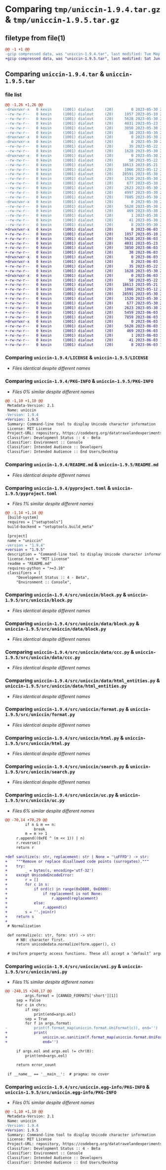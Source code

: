 # Comparing `tmp/uniccin-1.9.4.tar.gz` & `tmp/uniccin-1.9.5.tar.gz`

## filetype from file(1)

```diff
@@ -1 +1 @@
-gzip compressed data, was "uniccin-1.9.4.tar", last modified: Tue May 30 23:32:24 2023, max compression
+gzip compressed data, was "uniccin-1.9.5.tar", last modified: Sat Jun  3 14:05:04 2023, max compression
```

## Comparing `uniccin-1.9.4.tar` & `uniccin-1.9.5.tar`

### file list

```diff
@@ -1,26 +1,26 @@
-drwxrwxr-x   0 kevin     (1001) dialout     (20)        0 2023-05-30 23:32:24.000000 uniccin-1.9.4/
--rw-rw-r--   0 kevin     (1001) dialout     (20)     1057 2023-05-10 23:37:19.000000 uniccin-1.9.4/LICENSE
--rw-rw-r--   0 kevin     (1001) dialout     (20)     5628 2023-05-30 23:32:24.000000 uniccin-1.9.4/PKG-INFO
--rw-rw-r--   0 kevin     (1001) dialout     (20)     4831 2023-05-23 17:22:46.000000 uniccin-1.9.4/README.md
--rw-rw-r--   0 kevin     (1001) dialout     (20)     3850 2023-05-30 23:15:18.000000 uniccin-1.9.4/pyproject.toml
--rw-rw-r--   0 kevin     (1001) dialout     (20)       38 2023-05-30 23:32:24.000000 uniccin-1.9.4/setup.cfg
-drwxrwxr-x   0 kevin     (1001) dialout     (20)        0 2023-05-30 23:32:23.000000 uniccin-1.9.4/src/
-drwxrwxr-x   0 kevin     (1001) dialout     (20)        0 2023-05-30 23:32:23.000000 uniccin-1.9.4/src/uniccin/
--rw-rw-r--   0 kevin     (1001) dialout     (20)       35 2023-05-22 16:32:11.000000 uniccin-1.9.4/src/uniccin/__init__.py
--rw-rw-r--   0 kevin     (1001) dialout     (20)     1628 2023-05-30 23:18:31.000000 uniccin-1.9.4/src/uniccin/block.py
-drwxrwxr-x   0 kevin     (1001) dialout     (20)        0 2023-05-30 23:32:23.000000 uniccin-1.9.4/src/uniccin/data/
--rw-rw-r--   0 kevin     (1001) dialout     (20)       58 2023-05-22 16:32:46.000000 uniccin-1.9.4/src/uniccin/data/__init__.py
--rw-rw-r--   0 kevin     (1001) dialout     (20)    18613 2023-05-21 14:25:06.000000 uniccin-1.9.4/src/uniccin/data/block.py
--rw-rw-r--   0 kevin     (1001) dialout     (20)     1066 2023-05-12 21:23:57.000000 uniccin-1.9.4/src/uniccin/data/ccc.py
--rw-rw-r--   0 kevin     (1001) dialout     (20)    28591 2023-05-30 23:31:35.000000 uniccin-1.9.4/src/uniccin/data/html_entities.py
--rw-rw-r--   0 kevin     (1001) dialout     (20)     1520 2023-05-30 23:19:30.000000 uniccin-1.9.4/src/uniccin/format.py
--rw-rw-r--   0 kevin     (1001) dialout     (20)      677 2023-05-30 23:19:38.000000 uniccin-1.9.4/src/uniccin/html.py
--rw-rw-r--   0 kevin     (1001) dialout     (20)     2623 2023-05-30 23:20:14.000000 uniccin-1.9.4/src/uniccin/search.py
--rw-rw-r--   0 kevin     (1001) dialout     (20)     4997 2023-05-30 23:20:45.000000 uniccin-1.9.4/src/uniccin/uc.py
--rw-rw-r--   0 kevin     (1001) dialout     (20)     7805 2023-05-30 23:23:52.000000 uniccin-1.9.4/src/uniccin/uni.py
-drwxrwxr-x   0 kevin     (1001) dialout     (20)        0 2023-05-30 23:32:23.000000 uniccin-1.9.4/src/uniccin.egg-info/
--rw-rw-r--   0 kevin     (1001) dialout     (20)     5628 2023-05-30 23:32:23.000000 uniccin-1.9.4/src/uniccin.egg-info/PKG-INFO
--rw-rw-r--   0 kevin     (1001) dialout     (20)      469 2023-05-30 23:32:23.000000 uniccin-1.9.4/src/uniccin.egg-info/SOURCES.txt
--rw-rw-r--   0 kevin     (1001) dialout     (20)        1 2023-05-30 23:32:23.000000 uniccin-1.9.4/src/uniccin.egg-info/dependency_links.txt
--rw-rw-r--   0 kevin     (1001) dialout     (20)       41 2023-05-30 23:32:23.000000 uniccin-1.9.4/src/uniccin.egg-info/entry_points.txt
--rw-rw-r--   0 kevin     (1001) dialout     (20)        8 2023-05-30 23:32:23.000000 uniccin-1.9.4/src/uniccin.egg-info/top_level.txt
+drwxrwxr-x   0 kevin     (1001) dialout     (20)        0 2023-06-03 14:05:04.000000 uniccin-1.9.5/
+-rw-rw-r--   0 kevin     (1001) dialout     (20)     1057 2023-05-10 23:37:19.000000 uniccin-1.9.5/LICENSE
+-rw-rw-r--   0 kevin     (1001) dialout     (20)     5628 2023-06-03 14:05:04.000000 uniccin-1.9.5/PKG-INFO
+-rw-rw-r--   0 kevin     (1001) dialout     (20)     4831 2023-05-23 17:22:46.000000 uniccin-1.9.5/README.md
+-rw-rw-r--   0 kevin     (1001) dialout     (20)     3850 2023-06-03 14:04:15.000000 uniccin-1.9.5/pyproject.toml
+-rw-rw-r--   0 kevin     (1001) dialout     (20)       38 2023-06-03 14:05:04.000000 uniccin-1.9.5/setup.cfg
+drwxrwxr-x   0 kevin     (1001) dialout     (20)        0 2023-06-03 14:05:04.000000 uniccin-1.9.5/src/
+drwxrwxr-x   0 kevin     (1001) dialout     (20)        0 2023-06-03 14:05:04.000000 uniccin-1.9.5/src/uniccin/
+-rw-rw-r--   0 kevin     (1001) dialout     (20)       35 2023-05-22 16:32:11.000000 uniccin-1.9.5/src/uniccin/__init__.py
+-rw-rw-r--   0 kevin     (1001) dialout     (20)     1628 2023-05-30 23:18:31.000000 uniccin-1.9.5/src/uniccin/block.py
+drwxrwxr-x   0 kevin     (1001) dialout     (20)        0 2023-06-03 14:05:04.000000 uniccin-1.9.5/src/uniccin/data/
+-rw-rw-r--   0 kevin     (1001) dialout     (20)       58 2023-05-22 16:32:46.000000 uniccin-1.9.5/src/uniccin/data/__init__.py
+-rw-rw-r--   0 kevin     (1001) dialout     (20)    18613 2023-05-21 14:25:06.000000 uniccin-1.9.5/src/uniccin/data/block.py
+-rw-rw-r--   0 kevin     (1001) dialout     (20)     1066 2023-05-12 21:23:57.000000 uniccin-1.9.5/src/uniccin/data/ccc.py
+-rw-rw-r--   0 kevin     (1001) dialout     (20)    28591 2023-05-30 23:31:35.000000 uniccin-1.9.5/src/uniccin/data/html_entities.py
+-rw-rw-r--   0 kevin     (1001) dialout     (20)     1520 2023-05-30 23:19:30.000000 uniccin-1.9.5/src/uniccin/format.py
+-rw-rw-r--   0 kevin     (1001) dialout     (20)      677 2023-05-30 23:19:38.000000 uniccin-1.9.5/src/uniccin/html.py
+-rw-rw-r--   0 kevin     (1001) dialout     (20)     2623 2023-05-30 23:20:14.000000 uniccin-1.9.5/src/uniccin/search.py
+-rw-rw-r--   0 kevin     (1001) dialout     (20)     5459 2023-06-03 14:00:13.000000 uniccin-1.9.5/src/uniccin/uc.py
+-rw-rw-r--   0 kevin     (1001) dialout     (20)     7859 2023-06-03 13:55:34.000000 uniccin-1.9.5/src/uniccin/uni.py
+drwxrwxr-x   0 kevin     (1001) dialout     (20)        0 2023-06-03 14:05:04.000000 uniccin-1.9.5/src/uniccin.egg-info/
+-rw-rw-r--   0 kevin     (1001) dialout     (20)     5628 2023-06-03 14:05:04.000000 uniccin-1.9.5/src/uniccin.egg-info/PKG-INFO
+-rw-rw-r--   0 kevin     (1001) dialout     (20)      469 2023-06-03 14:05:04.000000 uniccin-1.9.5/src/uniccin.egg-info/SOURCES.txt
+-rw-rw-r--   0 kevin     (1001) dialout     (20)        1 2023-06-03 14:05:04.000000 uniccin-1.9.5/src/uniccin.egg-info/dependency_links.txt
+-rw-rw-r--   0 kevin     (1001) dialout     (20)       41 2023-06-03 14:05:04.000000 uniccin-1.9.5/src/uniccin.egg-info/entry_points.txt
+-rw-rw-r--   0 kevin     (1001) dialout     (20)        8 2023-06-03 14:05:04.000000 uniccin-1.9.5/src/uniccin.egg-info/top_level.txt
```

### Comparing `uniccin-1.9.4/LICENSE` & `uniccin-1.9.5/LICENSE`

 * *Files identical despite different names*

### Comparing `uniccin-1.9.4/PKG-INFO` & `uniccin-1.9.5/PKG-INFO`

 * *Files 0% similar despite different names*

```diff
@@ -1,10 +1,10 @@
 Metadata-Version: 2.1
 Name: uniccin
-Version: 1.9.4
+Version: 1.9.5
 Summary: Command-line tool to display Unicode character information
 License: MIT License
 Project-URL: repository, https://codeberg.org/datatravelandexperiments/uni
 Classifier: Development Status :: 4 - Beta
 Classifier: Environment :: Console
 Classifier: Intended Audience :: Developers
 Classifier: Intended Audience :: End Users/Desktop
```

### Comparing `uniccin-1.9.4/README.md` & `uniccin-1.9.5/README.md`

 * *Files identical despite different names*

### Comparing `uniccin-1.9.4/pyproject.toml` & `uniccin-1.9.5/pyproject.toml`

 * *Files 1% similar despite different names*

```diff
@@ -1,14 +1,14 @@
 [build-system]
 requires = ["setuptools"]
 build-backend = "setuptools.build_meta"
 
 [project]
 name = "uniccin"
-version = "1.9.4"
+version = "1.9.5"
 description = "Command-line tool to display Unicode character information"
 license.text = "MIT License"
 readme = "README.md"
 requires-python = ">=3.10"
 classifiers = [
     "Development Status :: 4 - Beta",
     "Environment :: Console",
```

### Comparing `uniccin-1.9.4/src/uniccin/block.py` & `uniccin-1.9.5/src/uniccin/block.py`

 * *Files identical despite different names*

### Comparing `uniccin-1.9.4/src/uniccin/data/block.py` & `uniccin-1.9.5/src/uniccin/data/block.py`

 * *Files identical despite different names*

### Comparing `uniccin-1.9.4/src/uniccin/data/ccc.py` & `uniccin-1.9.5/src/uniccin/data/ccc.py`

 * *Files identical despite different names*

### Comparing `uniccin-1.9.4/src/uniccin/data/html_entities.py` & `uniccin-1.9.5/src/uniccin/data/html_entities.py`

 * *Files identical despite different names*

### Comparing `uniccin-1.9.4/src/uniccin/format.py` & `uniccin-1.9.5/src/uniccin/format.py`

 * *Files identical despite different names*

### Comparing `uniccin-1.9.4/src/uniccin/html.py` & `uniccin-1.9.5/src/uniccin/html.py`

 * *Files identical despite different names*

### Comparing `uniccin-1.9.4/src/uniccin/search.py` & `uniccin-1.9.5/src/uniccin/search.py`

 * *Files identical despite different names*

### Comparing `uniccin-1.9.4/src/uniccin/uc.py` & `uniccin-1.9.5/src/uniccin/uc.py`

 * *Files 6% similar despite different names*

```diff
@@ -70,14 +70,29 @@
         if n & m == n:
             break
         m = m >> 1
     r.append((0xFE ^ (m << 1)) | n)
     r.reverse()
     return r
 
+def sanitize(s: str, replacement: str | None = '\uFFFD') -> str:
+    """Remove or replace disallowed code points (surrogates)."""
+    try:
+        _ = bytes(s, encoding='utf-32')
+    except UnicodeEncodeError:
+        r = []
+        for c in s:
+            if ord(c) in range(0xD800, 0xE000):
+                if replacement is not None:
+                    r.append(replacement)
+            else:
+                r.append(c)
+        s = ''.join(r)
+    return s
+
 # Normalization
 
 def normalize(c: str, form: str) -> str:
     # NB: character first.
     return unicodedata.normalize(form.upper(), c)
 
 # Uniform property access functions. These all accept a ‘default’ argument,
```

### Comparing `uniccin-1.9.4/src/uniccin/uni.py` & `uniccin-1.9.5/src/uniccin/uni.py`

 * *Files 1% similar despite different names*

```diff
@@ -248,15 +248,17 @@
         args.format = [CANNED_FORMATS['short'][1]]
     sep = False
     for c in chrs:
         if sep:
             print(end=args.eol)
         sep = True
         for f in args.format:
-            print(f.format_map(uniccin.format.UniFormat(c)), end='')
+            print(
+                uniccin.uc.sanitize(f.format_map(uniccin.format.UniFormat(c))),
+                end='')
 
     if args.eol and args.eol != chr(0):
         print(end=args.eol)
 
     return error_count
 
 if __name__ == '__main__':  # pragma: no cover
```

### Comparing `uniccin-1.9.4/src/uniccin.egg-info/PKG-INFO` & `uniccin-1.9.5/src/uniccin.egg-info/PKG-INFO`

 * *Files 0% similar despite different names*

```diff
@@ -1,10 +1,10 @@
 Metadata-Version: 2.1
 Name: uniccin
-Version: 1.9.4
+Version: 1.9.5
 Summary: Command-line tool to display Unicode character information
 License: MIT License
 Project-URL: repository, https://codeberg.org/datatravelandexperiments/uni
 Classifier: Development Status :: 4 - Beta
 Classifier: Environment :: Console
 Classifier: Intended Audience :: Developers
 Classifier: Intended Audience :: End Users/Desktop
```

